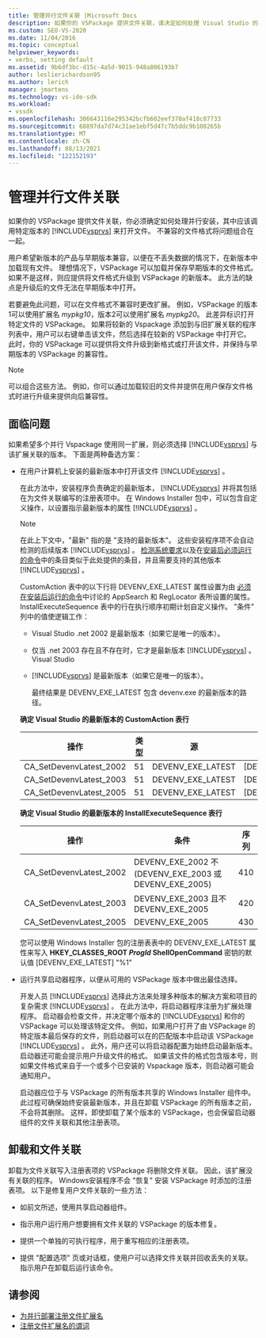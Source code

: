 ```yaml
---
title: 管理并行文件关联 |Microsoft Docs
description: 如果你的 VSPackage 提供文件关联，请决定如何处理 Visual Studio 的特定版本打开文件的并行安装。
ms.custom: SEO-VS-2020
ms.date: 11/04/2016
ms.topic: conceptual
helpviewer_keywords:
- verbs, setting default
ms.assetid: 9b6df3bc-d15c-4a5d-9015-948a806193b7
author: leslierichardson95
ms.author: lerich
manager: jmartens
ms.technology: vs-ide-sdk
ms.workload:
- vssdk
ms.openlocfilehash: 306643116e295342bcfb602eef370af418c87733
ms.sourcegitcommit: 68897da7d74c31ae1ebf5d47c7b5ddc9b108265b
ms.translationtype: MT
ms.contentlocale: zh-CN
ms.lasthandoff: 08/13/2021
ms.locfileid: "122152193"
---
```

# <a name="manage-side-by-side-file-associations"></a>管理并行文件关联

如果你的 VSPackage 提供文件关联，你必须确定如何处理并行安装，其中应该调用特定版本的 [!INCLUDE[vsprvs](../code-quality/includes/vsprvs_md.md)] 来打开文件。 不兼容的文件格式将问题组合在一起。

用户希望新版本的产品与早期版本兼容，以便在不丢失数据的情况下，在新版本中加载现有文件。 理想情况下，VSPackage 可以加载并保存早期版本的文件格式。 如果不是这样，则应提供将文件格式升级到 VSPackage 的新版本。 此方法的缺点是升级后的文件无法在早期版本中打开。

若要避免此问题，可以在文件格式不兼容时更改扩展。 例如，VSPackage 的版本1可以使用扩展名 *mypkg10*，版本2可以使用扩展名 *mypkg20*。 此差异标识打开特定文件的 VSPackage。 如果将较新的 Vspackage 添加到与旧扩展关联的程序列表中，用户可以右键单击该文件，然后选择在较新的 VSPackage 中打开它。 此时，你的 VSPackage 可以提供将文件升级到新格式或打开该文件，并保持与早期版本的 VSPackage 的兼容性。

> [!NOTE]
> 可以组合这些方法。 例如，你可以通过加载较旧的文件并提供在用户保存文件格式时进行升级来提供向后兼容性。

## <a name="face-the-problem"></a>面临问题

如果希望多个并行 Vspackage 使用同一扩展，则必须选择 [!INCLUDE[vsprvs](../code-quality/includes/vsprvs_md.md)] 与该扩展关联的版本。 下面是两种备选方案：

- 在用户计算机上安装的最新版本中打开该文件 [!INCLUDE[vsprvs](../code-quality/includes/vsprvs_md.md)] 。

   在此方法中，安装程序负责确定的最新版本， [!INCLUDE[vsprvs](../code-quality/includes/vsprvs_md.md)] 并将其包括在为文件关联编写的注册表项中。 在 Windows Installer 包中，可以包含自定义操作，以设置指示最新版本的属性 [!INCLUDE[vsprvs](../code-quality/includes/vsprvs_md.md)] 。

  > [!NOTE]
  > 在此上下文中，"最新" 指的是 "支持的最新版本"。 这些安装程序项不会自动检测的后续版本 [!INCLUDE[vsprvs](../code-quality/includes/vsprvs_md.md)] 。 [检测系统要求](../extensibility/internals/detecting-system-requirements.md)以及在[安装后必须运行的命令](../extensibility/internals/commands-that-must-be-run-after-installation.md)中的条目类似于此处提供的条目，并且需要支持的其他版本 [!INCLUDE[vsprvs](../code-quality/includes/vsprvs_md.md)] 。

   CustomAction 表中的以下行将 DEVENV_EXE_LATEST 属性设置为由 [必须在安装后运行的命令](../extensibility/internals/commands-that-must-be-run-after-installation.md)中讨论的 AppSearch 和 RegLocator 表所设置的属性。 InstallExecuteSequence 表中的行在执行顺序初期计划自定义操作。 "条件" 列中的值使逻辑工作：

  - Visual Studio .net 2002 是最新版本（如果它是唯一的版本）。

  - 仅当 .net 2003 存在且不存在时，它才是最新版本 [!INCLUDE[vsprvs](../code-quality/includes/vsprvs_md.md)] 。 Visual Studio

  - [!INCLUDE[vsprvs](../code-quality/includes/vsprvs_md.md)] 是最新版本（如果它是唯一的版本）。

    最终结果是 DEVENV_EXE_LATEST 包含 devenv.exe 的最新版本的路径。

  **确定 Visual Studio 的最新版本的 CustomAction 表行**

  |操作|类型|源|目标|
  |------------|----------|------------|------------|
  |CA_SetDevenvLatest_2002|51|DEVENV_EXE_LATEST|[DEVENV_EXE_2002]|
  |CA_SetDevenvLatest_2003|51|DEVENV_EXE_LATEST|[DEVENV_EXE_2003]|
  |CA_SetDevenvLatest_2005|51|DEVENV_EXE_LATEST|[DEVENV_EXE_2005]|

  **确定 Visual Studio 的最新版本的 InstallExecuteSequence 表行**

  |操作|条件|序列|
  |------------|---------------|--------------|
  |CA_SetDevenvLatest_2002|DEVENV_EXE_2002 不 (DEVENV_EXE_2003 或 DEVENV_EXE_2005) |410|
  |CA_SetDevenvLatest_2003|DEVENV_EXE_2003 且不 DEVENV_EXE_2005|420|
  |CA_SetDevenvLatest_2005|DEVENV_EXE_2005|430|

   您可以使用 Windows Installer 包的注册表表中的 DEVENV_EXE_LATEST 属性来写入 **HKEY_CLASSES_ROOT *ProgId* ShellOpenCommand** 密钥的默认值 [DEVENV_EXE_LATEST] "%1"

- 运行共享启动器程序，以便从可用的 VSPackage 版本中做出最佳选择。

   开发人员 [!INCLUDE[vsprvs](../code-quality/includes/vsprvs_md.md)] 选择此方法来处理多种版本的解决方案和项目的复杂需求 [!INCLUDE[vsprvs](../code-quality/includes/vsprvs_md.md)] 。 在此方法中，将启动器程序注册为扩展处理程序。 启动器会检查文件，并决定哪个版本的 [!INCLUDE[vsprvs](../code-quality/includes/vsprvs_md.md)] 和你的 VSPackage 可以处理该特定文件。 例如，如果用户打开了由 VSPackage 的特定版本最后保存的文件，则启动器可以在的匹配版本中启动该 VSPackage [!INCLUDE[vsprvs](../code-quality/includes/vsprvs_md.md)] 。 此外，用户还可以将启动器配置为始终启动最新版本。 启动器还可能会提示用户升级文件的格式。 如果该文件的格式包含版本号，则如果文件格式来自于一个或多个已安装的 Vspackage 版本，则启动器可能会通知用户。

   启动器应位于与 VSPackage 的所有版本共享的 Windows Installer 组件中。 此过程可确保始终安装最新版本，并且在卸载 VSPackage 的所有版本之前，不会将其删除。 这样，即使卸载了某个版本的 VSPackage，也会保留启动器组件的文件关联和其他注册表项。

## <a name="uninstall-and-file-associations"></a>卸载和文件关联

卸载为文件关联写入注册表项的 VSPackage 将删除文件关联。 因此，该扩展没有关联的程序。 Windows安装程序不会 "恢复" 安装 VSPackage 时添加的注册表项。 以下是修复用户文件关联的一些方法：

- 如前文所述，使用共享启动器组件。

- 指示用户运行用户想要拥有文件关联的 VSPackage 的版本修复。

- 提供一个单独的可执行程序，用于重写相应的注册表项。

- 提供 "配置选项" 页或对话框，使用户可以选择文件关联并回收丢失的关联。 指示用户在卸载后运行该命令。

## <a name="see-also"></a>请参阅

- [为并行部署注册文件扩展名](../extensibility/registering-file-name-extensions-for-side-by-side-deployments.md)
- [注册文件扩展名的谓词](../extensibility/registering-verbs-for-file-name-extensions.md)
